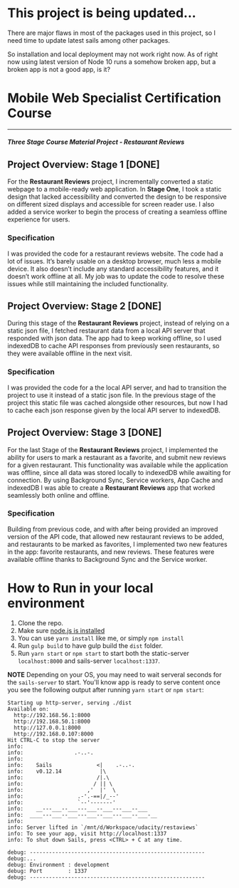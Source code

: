 # This project is being updated...

There are major flaws in most of the packages used in this project, so I need time to update latest sails among other packages.

So installation and local deployment may not work right now. As of right now using latest version of Node 10 runs a somehow broken app, but a broken app is not a good app, is it?

# Mobile Web Specialist Certification Course

---

#### _Three Stage Course Material Project - Restaurant Reviews_

## Project Overview: Stage 1 [DONE]

For the **Restaurant Reviews** project, I incrementally converted a static webpage to a mobile-ready web application. In **Stage One**, I took a static design that lacked accessibility and converted the design to be responsive on different sized displays and accessible for screen reader use. I also added a service worker to begin the process of creating a seamless offline experience for users.

### Specification

I was provided the code for a restaurant reviews website. The code had a lot of issues. It’s barely usable on a desktop browser, much less a mobile device. It also doesn’t include any standard accessibility features, and it doesn’t work offline at all. My job was to update the code to resolve these issues while still maintaining the included functionality.

## Project Overview: Stage 2 [DONE]

During this stage of the **Restaurant Reviews** project, instead of relying on a static json file, I fetched restaurant data from a local API server that responded with json data. The app had to keep working offline, so I used indexedDB to cache API responses from previously seen restaurants, so they were available offline in the next visit.

### Specification

I was provided the code for a the local API server, and had to transition the project to use it instead of a static json file. In the previous stage of the project this static file was cached alongside other resources, but now I had to cache each json response given by the local API server to indexedDB.

## Project Overview: Stage 3 [DONE]

For the last Stage of the **Restaurant Reviews** project, I implemented the ability for users to mark a restaurant as a favorite, and submit new reviews for a given restaurant. This functionality was available while the application was offline, since all data was stored locally to indexedDB while awaiting for connection. By using Background Sync, Service workers, App Cache and indexedDB I was able to create a **Restaurant Reviews** app that worked seamlessly both online and offline.

### Specification

Building from previous code, and with after being provided an improved version of the API code, that allowed new restaurant reviews to be added, and restaurants to be marked as favorites, I implemented two new features in the app: favorite restaurants, and new reviews. These features were available offline thanks to Background Sync and the Service worker.

# How to Run in your local environment

1. Clone the repo.
2. Make sure [node.js is installed](https://nodejs.org/en/)
3. You can use `yarn install` like me, or simply `npm install`
4. Run `gulp build` to have gulp build the `dist` folder.
5. Run `yarn start` or `npm start` to start both the static-server `localhost:8000` and sails-server `localhost:1337`.

**NOTE** Depending on your OS, you may need to wait serveral seconds for the `sails-server` to start. You'll know app is ready to serve content once you see the following output after running `yarn start` or `npm start`:

```
Starting up http-server, serving ./dist
Available on:
  http://192.168.56.1:8000
  http://192.168.50.1:8000
  http://127.0.0.1:8000
  http://192.168.0.107:8000
Hit CTRL-C to stop the server
info:
info:                .-..-.
info:
info:    Sails              <|    .-..-.
info:    v0.12.14            |\
info:                       /|.\
info:                      / || \
info:                    ,'  |'  \
info:                 .-'.-==|/_--'
info:                 `--'-------'
info:    __---___--___---___--___---___--___
info:  ____---___--___---___--___---___--___-__
info:
info: Server lifted in `/mnt/d/Workspace/udacity/restaviews`
info: To see your app, visit http://localhost:1337
info: To shut down Sails, press <CTRL> + C at any time.

debug: -------------------------------------------------------debug:...
debug: Environment : development
debug: Port        : 1337
debug: -------------------------------------------------------
```
